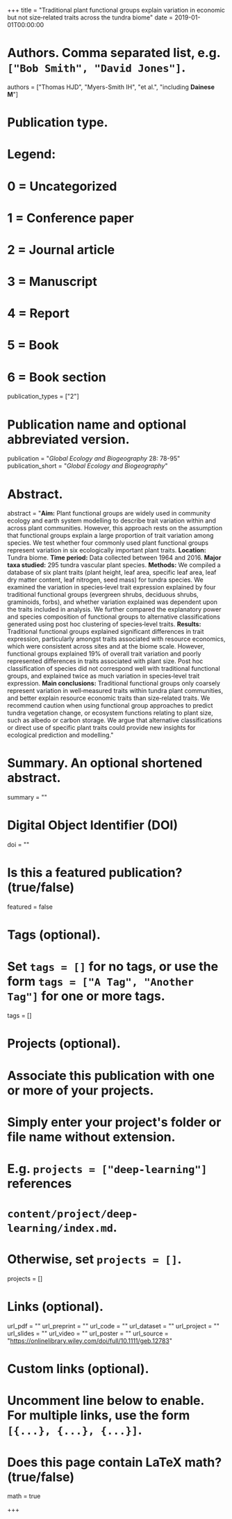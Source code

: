 +++
title = "Traditional plant functional groups explain variation in economic but not size‐related traits across the tundra biome"
date = 2019-01-01T00:00:00

# Authors. Comma separated list, e.g. `["Bob Smith", "David Jones"]`.
authors = ["Thomas HJD", "Myers-Smith IH", "et al.", "including **Dainese M**"]

# Publication type.
# Legend:
# 0 = Uncategorized
# 1 = Conference paper
# 2 = Journal article
# 3 = Manuscript
# 4 = Report
# 5 = Book
# 6 = Book section
publication_types = ["2"]

# Publication name and optional abbreviated version.
publication = "*Global Ecology and Biogeography* 28: 78-95"
publication_short = "*Global Ecology and Biogeography*"

# Abstract.
abstract = "**Aim:** Plant functional groups are widely used in community ecology and earth system modelling to describe trait variation within and across plant communities. However, this approach rests on the assumption that functional groups explain a large proportion of trait variation among species. We test whether four commonly used plant functional groups represent variation in six ecologically important plant traits. **Location:** Tundra biome. **Time period:** Data collected between 1964 and 2016. **Major taxa studied:** 295 tundra vascular plant species. **Methods:** We compiled a database of six plant traits (plant height, leaf area, specific leaf area, leaf dry matter content, leaf nitrogen, seed mass) for tundra species. We examined the variation in species‐level trait expression explained by four traditional functional groups (evergreen shrubs, deciduous shrubs, graminoids, forbs), and whether variation explained was dependent upon the traits included in analysis. We further compared the explanatory power and species composition of functional groups to alternative classifications generated using post hoc clustering of species‐level traits. **Results:** Traditional functional groups explained significant differences in trait expression, particularly amongst traits associated with resource economics, which were consistent across sites and at the biome scale. However, functional groups explained 19% of overall trait variation and poorly represented differences in traits associated with plant size. Post hoc classification of species did not correspond well with traditional functional groups, and explained twice as much variation in species‐level trait expression. **Main conclusions:** Traditional functional groups only coarsely represent variation in well‐measured traits within tundra plant communities, and better explain resource economic traits than size‐related traits. We recommend caution when using functional group approaches to predict tundra vegetation change, or ecosystem functions relating to plant size, such as albedo or carbon storage. We argue that alternative classifications or direct use of specific plant traits could provide new insights for ecological prediction and modelling."

# Summary. An optional shortened abstract.
summary = ""

# Digital Object Identifier (DOI)
doi = ""

# Is this a featured publication? (true/false)
featured = false

# Tags (optional).
#   Set `tags = []` for no tags, or use the form `tags = ["A Tag", "Another Tag"]` for one or more tags.
tags = []

# Projects (optional).
#   Associate this publication with one or more of your projects.
#   Simply enter your project's folder or file name without extension.
#   E.g. `projects = ["deep-learning"]` references 
#   `content/project/deep-learning/index.md`.
#   Otherwise, set `projects = []`.
projects = []

# Links (optional).
url_pdf = ""
url_preprint = ""
url_code = ""
url_dataset = ""
url_project = ""
url_slides = ""
url_video = ""
url_poster = ""
url_source = "https://onlinelibrary.wiley.com/doi/full/10.1111/geb.12783"

# Custom links (optional).
#   Uncomment line below to enable. For multiple links, use the form `[{...}, {...}, {...}]`.

# Does this page contain LaTeX math? (true/false)
math = true

+++
